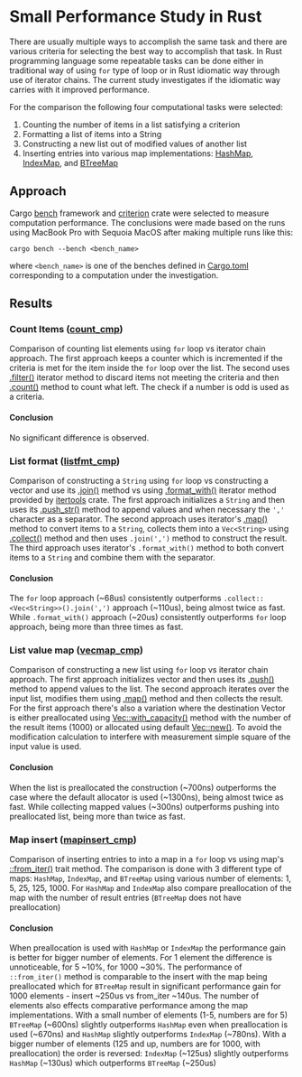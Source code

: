 # Small Performance Study in Rust

There are usually multiple ways to accomplish the same task and there are various criteria for selecting the best way to accomplish that task. In Rust programming language some repeatable tasks can be done either in traditional way of using `for` type of loop or in Rust idiomatic way through use of iterator chains. The current study investigates if the idiomatic way carries with it improved performance.

For the comparison the following four computational tasks were selected:
1. Counting the number of items in a list satisfying a criterion
2. Formatting a list of items into a String
3. Constructing a new list out of modified values of another list
4. Inserting entries into various map implementations: [HashMap](https://doc.rust-lang.org/std/collections/struct.HashMap.html), [IndexMap](https://docs.rs/indexmap/latest/indexmap/map/struct.IndexMap.html), and [BTreeMap](https://doc.rust-lang.org/std/collections/struct.BTreeMap.html)

## Approach 

Cargo [bench](https://doc.rust-lang.org/cargo/commands/cargo-bench.html) framework and [criterion](https://bheisler.github.io/criterion.rs/book/index.html) crate were selected to measure computation performance. The conclusions were made based on the runs using MacBook Pro with Sequoia MacOS after making multiple runs like this:
```
cargo bench --bench <bench_name>
```
where `<bench_name>` is one of the benches defined in [Cargo.toml](Cargo.toml) corresponding to a computation under the investigation.

## Results

### Count Items ([count_cmp](benches/count_cmp.rs))

Comparison of counting list elements using `for` loop vs iterator chain approach. The first approach keeps a counter which is incremented if the criteria is met for the item inside the `for` loop over the list. The second uses [.filter()](https://doc.rust-lang.org/std/iter/trait.Iterator.html#method.filter) iterator method to discard items not meeting the criteria and then [.count()](https://doc.rust-lang.org/std/iter/trait.Iterator.html#method.count) method to count what left. The check if a number is odd is used as a criteria.

#### Conclusion

No significant difference is observed.

### List format ([listfmt_cmp](benches/listfmt_cmp.rs))

Comparison of constructing a `String` using `for` loop vs constructing a vector and use its [.join()](https://doc.rust-lang.org/std/primitive.slice.html#method.join) method vs using [.format_with()](https://docs.rs/itertools/latest/itertools/trait.Itertools.html#method.format_with) iterator method provided by [itertools](https://docs.rs/itertools/latest/itertools/) crate. The first approach initializes a `String` and then uses its [.push_str()](https://doc.rust-lang.org/std/string/struct.String.html#method.push_str) method to append values and when necessary the `','` character as a separator. The second approach uses iterator's [.map()](https://doc.rust-lang.org/std/iter/trait.Iterator.html#method.map) method to convert items to a `String`, collects them into a `Vec<String>` using [.collect()](https://doc.rust-lang.org/std/iter/trait.Iterator.html#method.collect) method and then uses `.join(',')` method to construct the result. The third approach uses iterator's `.format_with()` method to both convert items to a `String` and combine them with the separator.

#### Conclusion

The `for` loop approach (~68us) consistently outperforms `.collect::<Vec<String>>().join(',')` approach (~110us), being almost twice as fast. While `.format_with()` approach (~20us) consistently outperforms `for` loop approach, being more than three times as fast.

### List value map ([vecmap_cmp](benches/vecmap_cmp.rs))

Comparison of constructing a new list using `for` loop vs iterator chain approach. The first approach initializes vector and then uses its [.push()](https://doc.rust-lang.org/std/vec/struct.Vec.html#method.push) method to append values to the list. The second approach iterates over the input list, modifies them using [.map()](https://doc.rust-lang.org/std/iter/trait.Iterator.html#method.map) method and then collects the result. For the first approach there's also a variation where the destination Vector is either preallocated using [Vec::with_capacity()](https://doc.rust-lang.org/std/vec/struct.Vec.html#method.with_capacity) method with the number of the result items (1000) or allocated using default [Vec::new()](https://doc.rust-lang.org/std/vec/struct.Vec.html#method.new). To avoid the modification calculation to interfere with measurement simple square of the input value is used.

#### Conclusion

When the list is preallocated the construction (~700ns) outperforms the case where the default allocator is used (~1300ns), being almost twice as fast. While collecting mapped values (~300ns) outperforms pushing into preallocated list, being more than twice as fast.

### Map insert ([mapinsert_cmp](benches/mapinsert_cmp.rs))

Comparison of inserting entries to into a map in a `for` loop vs using map's [::from_iter()](https://doc.rust-lang.org/std/iter/trait.FromIterator.html#tymethod.from_iter) trait method. The comparison is done with 3 different type of maps: `HashMap`, `IndexMap`, and `BTreeMap` using various number of elements: 1, 5, 25, 125, 1000. For `HashMap` and `IndexMap` also compare preallocation of the map with the number of result entries (`BTreeMap` does not have preallocation)

#### Conclusion

When preallocation is used with `HashMap` or `IndexMap` the performance gain is better for bigger number of elements. For 1 element the difference is unnoticeable, for 5 ~10%, for 1000 ~30%. The performance of `::from_iter()` method is comparable to the insert with the map being preallocated which for `BTreeMap` result in significant performance gain for 1000 elements - insert ~250us vs from_iter ~140us. The number of elements also effects comparative performance among the map implementations. With a small number of elements (1-5, numbers are for 5) `BTreeMap` (~600ns) slightly outperforms `HashMap` even when preallocation is used (~670ns) and `HashMap` slightly outperforms `IndexMap` (~780ns). With a bigger number of elements (125 and up, numbers are for 1000, with preallocation) the order is reversed: `IndexMap` (~125us) slightly outperforms `HashMap` (~130us) which outperforms `BTreeMap` (~250us)